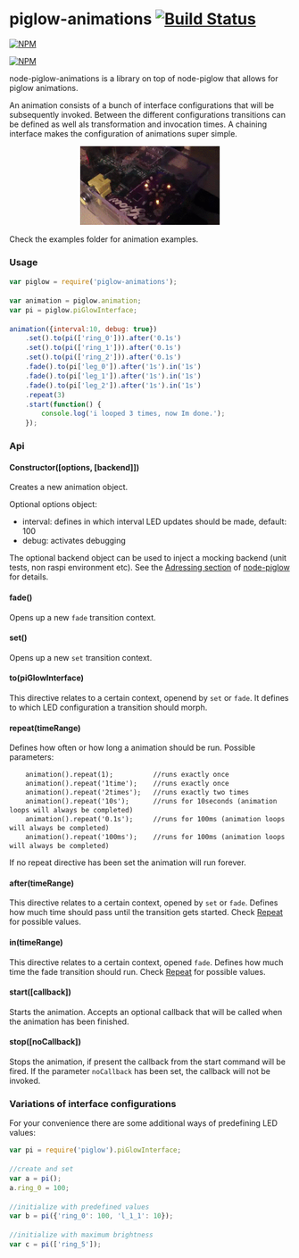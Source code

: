 # piglow-animations [![Build Status](https://travis-ci.org/seriousManual/node-piglow-animations.png)](https://travis-ci.org/seriousManual/node-piglow-animations)

[![NPM](https://nodei.co/npm/piglow-animations.png)](https://nodei.co/npm/piglow-animations/)

[![NPM](https://nodei.co/npm-dl/piglow-animations.png?months=3)](https://nodei.co/npm/piglow-animations/)

node-piglow-animations is a library on top of node-piglow that allows for piglow animations.

An animation consists of a bunch of interface configurations that will be subsequently invoked.
Between the different configurations transitions can be defined as well als transformation and invocation times.
A chaining interface makes the configuration of animations super simple.

<p align="center">
    <img src="https://raw.githubusercontent.com/seriousmanual/node-piglow-animations/master/pics/animation.gif" />
</p>

Check the examples folder for animation examples.

### Usage
````javascript
var piglow = require('piglow-animations');

var animation = piglow.animation;
var pi = piglow.piGlowInterface;

animation({interval:10, debug: true})
    .set().to(pi(['ring_0'])).after('0.1s')
    .set().to(pi(['ring_1'])).after('0.1s')
    .set().to(pi(['ring_2'])).after('0.1s')
    .fade().to(pi['leg_0']).after('1s').in('1s')
    .fade().to(pi['leg_1']).after('1s').in('1s')
    .fade().to(pi['leg_2']).after('1s').in('1s')
    .repeat(3)
    .start(function() {
        console.log('i looped 3 times, now Im done.');
    });
````

### Api

#### Constructor([options, [backend]])
Creates a new animation object.

Optional options object:
  * interval: defines in which interval LED updates should be made, default: 100
  * debug: activates debugging

The optional backend object can be used to inject a mocking backend (unit tests, non raspi environment etc). See the [Adressing section](https://github.com/zaphod1984/node-piglow#mocking) of [node-piglow](https://github.com/zaphod1984/node-piglow) for details.

#### fade()
Opens up a new `fade` transition context.

#### set()
Opens up a new `set` transition context.

#### to(piGlowInterface)
This directive relates to a certain context, openend by `set` or `fade`.
It defines to which LED configuration a transition should morph.

#### repeat(timeRange)
Defines how often or how long a animation should be run.
Possible parameters:
````javacript
    animation().repeat(1);          //runs exactly once
    animation().repeat('1time');    //runs exactly once
    animation().repeat('2times');   //runs exactly two times
    animation().repeat('10s');      //runs for 10seconds (animation loops will always be completed)
    animation().repeat('0.1s');     //runs for 100ms (animation loops will always be completed)
    animation().repeat('100ms');    //runs for 100ms (animation loops will always be completed)
````

If no repeat directive has been set the animation will run forever.

#### after(timeRange)
This directive relates to a certain context, opened by `set` or `fade`.
Defines how much time should pass until the transition gets started.
Check [Repeat](#repeat) for possible values.

#### in(timeRange)
This directive relates to a certain context, opened `fade`.
Defines how much time the fade transition should run.
Check [Repeat](#repeat) for possible values.

#### start([callback])
Starts the animation.
Accepts an optional callback that will be called when the animation has been finished.

#### stop([noCallback])
Stops the animation, if present the callback from the start command will be fired.
If the parameter `noCallback` has been set, the callback will not be invoked.

### Variations of interface configurations
For your convenience there are some additional ways of predefining LED values:

````javascript
var pi = require('piglow').piGlowInterface;

//create and set
var a = pi();
a.ring_0 = 100;

//initialize with predefined values
var b = pi({'ring_0': 100, 'l_1_1': 10});

//initialize with maximum brightness
var c = pi(['ring_5']);
````
